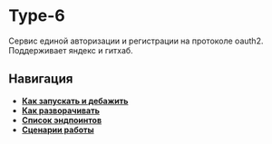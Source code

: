 # Type-6

Сервис единой авторизации и регистрации на протоколе oauth2.
Поддерживает яндекс и гитхаб.

## Навигация

* [**Как запускать и дебажить**](https://github.com/timattt/TypeSix/blob/master/about/Debug.md)
* [**Как разворачивать**](https://github.com/timattt/TypeSix/blob/master/about/Deploy.md)
* [**Список эндпоинтов**](https://github.com/timattt/TypeSix/blob/master/about/Endpoints.md)
* [**Сценарии работы**](https://github.com/timattt/TypeSix/blob/master/about/Scenarios.md)


